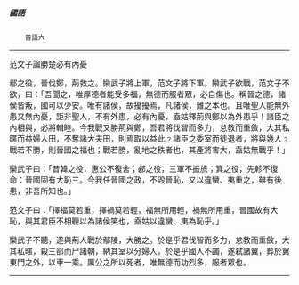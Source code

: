 

##### 國語
　　`晉語六`

* * *

范文子論勝楚必有內憂

鄢之役，晉伐鄭，荊救之。欒武子將上軍，范文子將下軍。欒武子欲戰，范文子不欲，曰：「吾聞之，唯厚德者能受多福，無德而服者眾，必自傷也。稱晉之德，諸侯皆叛，國可以少安。唯有諸侯，故擾擾焉，凡諸侯，難之本也。且唯聖人能無外患又無內憂，詎非聖人，不有外患，必有內憂，盍姑釋荊與鄭以為外患乎！諸臣之內相與，必將輯睦。今我戰又勝荊與鄭，吾君將伐智而多力，怠教而重斂，大其私暱而益婦人田，不奪諸大夫田，則焉取以益此﹖諸臣之委室而徒退者，將與幾人﹖戰若不勝，則晉國之福也；戰若勝，亂地之秩者也，其產將害大，盍姑無戰乎！」

欒武子曰：「昔韓之役，惠公不復舍；邲之役，三軍不振旅；箕之役，先軫不復命：晉國固有大恥三。今我任晉國之政，不毀晉恥，又以違蠻、夷重之，雖有後患，非吾所知也。」

范文子曰：「擇福莫若重，擇禍莫若輕，福無所用輕，禍無所用重，晉國故有大恥，與其君臣不相聽以為諸侯笑也，盍姑以違蠻、夷為恥乎。」

欒武子不聽，遂與荊人戰於鄢陵，大勝之。於是乎君伐智而多力，怠教而重斂，大其私暱，殺三郤而尸諸朝，納其室以分婦人，於是乎國人不蠲，遂弒諸翼，葬於翼東門之外，以車一乘。厲公之所以死者，唯無德而功烈多，服者眾也。

* * *

